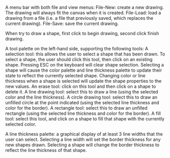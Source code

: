 A menu bar with both file and view menus:
File-New: create a new drawing. The drawing will always fit the canvas when it is created.
File-Load: load a drawing from a file (i.e. a file that previously saved, which replaces the current drawing).
File-Save: save the current drawing.

When try to draw a shape, first click to begin drawing, second click finish drawing.

A tool palette on the left-hand side, supporting the following tools:
A selection tool: this allows the user to select a shape that has been drawn. To select a shape, the user should click this tool, then click on an existing shape. Pressing ESC on the keyboard will clear shape selection. Selecting a shape will cause the color palette and line thickness palette to update their state to reflect the currently selected shape. Changing color or line thickness when a shape is selected will update the shape properties to the new values.
An erase tool: click on this tool and then click on a shape to delete it.
A line drawing tool: select this to draw a line (using the selected color and the line thickness).
A circle drawing tool: select this to draw an unfilled circle at the point indicated (using the selected line thickness and color for the border).
A rectangle tool: select this to draw an unfilled rectangle (using the selected line thickness and color for the border).
A fill tool: select this tool, and click on a shape to fill that shape with the currently selected color.

A line thickness palette: a graphical display of at least 3 line widths that the user can select. Selecting a line width will set the border thickness for any new shapes drawn. Selecting a shape will change the border thickness to reflect the line thickness of that shape.
